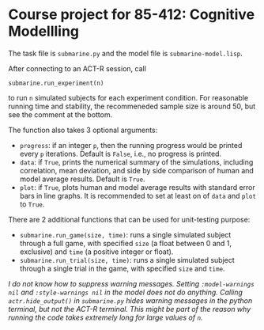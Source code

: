 # Course project for 85-412: Cognitive Modellling

The task file is `submarine.py` and the model file is `submarine-model.lisp`.

After connecting to an ACT-R session, call
~~~~
submarine.run_experiment(n)
~~~~
to run `n` simulated subjects for each experiment condition. For reasonable running time and stability, the recommeneded sample size is around 50, but see the comment at the bottom.

The function also takes 3 optional arguments:
* `progress`: if an integer `p`, then the running progress would be printed every `p` iterations. Default is `False`, i.e., no progress is printed.
* `data`: if `True`, prints the numerical summary of the simulations, including correlation, mean deviation, and side by side comparison of human and model average results. Default is `True`.
* `plot`: if `True`, plots human and model average results with standard error bars in line graphs.
It is recommended to set at least on of `data` and `plot` to `True`.

There are 2 additional functions that can be used for unit-testing purpose:
* `submarine.run_game(size, time)`: runs a single simulated subject through a full game, with specified `size` (a float between 0 and 1, exclusive) and `time` (a positive integer or float).
* `submarine.run_trial(size, time)`: runs a single simulated subject through a single trial in the game, with specified `size` and `time`.

*I do not know how to suppress warning messages. Setting `:model-warnings nil` and `:style-warnings nil` in the model does not do anything. Calling `actr.hide_output()` in `submarine.py` hides warning messages in the python terminal, but not the ACT-R terminal. This might be part of the reason why running the code takes extremely long for large values of `n`.*